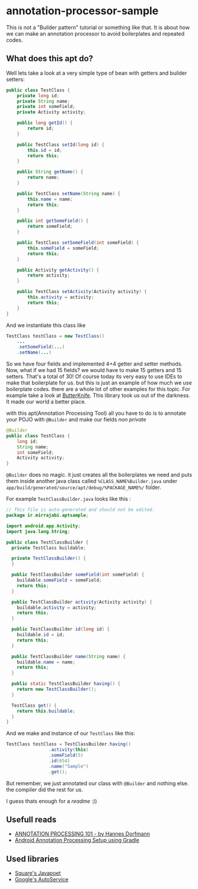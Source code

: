 # annotation-processor-sample

This is not a "Builder pattern" tutorial or something like that. It is about how we can make an annotation processor to avoid boilerplates and repeated codes.

## What does this apt do?

Well lets take a look at a very simple type of bean with getters and builder setters:

```java
public class TestClass {
    private long id;
    private String name;
    private int someField;
    private Activity activity;

    public long getId() {
        return id;
    }

    public TestClass setId(long id) {
        this.id = id;
        return this;
    }

    public String getName() {
        return name;
    }

    public TestClass setName(String name) {
        this.name = name;
        return this;
    }

    public int getSomeField() {
        return someField;
    }

    public TestClass setSomeField(int someField) {
        this.someField = someField;
        return this;
    }

    public Activity getActivity() {
        return activity;
    }

    public TestClass setActivity(Activity activity) {
        this.activity = activity;
        return this;
    }
}
```

And we instantiate this class like
```java
TestClass testClass = new TestClass()
    ...
    .setSomeField(...)
    .setName(...)
```

So we have four fields and implemented 4+4 getter and setter methods. Now, what if we had 15 fields? we would have to make 15 getters and 15 setters. That's a total of 30! Of course today its very easy to use IDEs to make that boilerplate for us. but this is just an example of how much we use boilerplate codes. there are a whole lot of other examples for this topic. For example take a look at [ButterKnife](https://github.com/JakeWharton/butterknife). This library took us out of the darkness. It made our world a better place.

with this apt(Annotation Processing Tool) all you have to do is to annotate your POJO with `@Builder` and make our fields *non private*

```java
@Builder
public class TestClass {
    long id;
    String name;
    int someField;
    Activity activity;
}
```

`@Builder` does no magic. it just creates all the boilerplates we need and puts them inside another java class called `%CLASS_NAME%Builder.java` under `app/build/generated/source/apt/debug/%PACKAGE_NAME%/` folder.

For example `TestClassBuilder.java` looks like this :

```java
// This file is auto-generated and should not be edited.
package ir.mirrajabi.aptsample;

import android.app.Activity;
import java.lang.String;

public class TestClassBuilder {
  private TestClass buildable;

  private TestClassBuilder() {
  }

  public TestClassBuilder someField(int someField) {
    buildable.someField = someField;
    return this;
  }

  public TestClassBuilder activity(Activity activity) {
    buildable.activity = activity;
    return this;
  }

  public TestClassBuilder id(long id) {
    buildable.id = id;
    return this;
  }

  public TestClassBuilder name(String name) {
    buildable.name = name;
    return this;
  }

  public static TestClassBuilder having() {
    return new TestClassBuilder();
  }

  TestClass get() {
    return this.buildable;
  }
}
```

And we make and instance of our `TestClass` like this:

```java
TestClass testClass = TestClassBuilder.having()
                .activity(this)
                .someField(5)
                .id(654)
                .name("Sample")
                .get();
```
But remember, we just annotated our class with `@Builder` and nothing else. the compiler did the rest for us.

I guess thats enough for a *readme* :))

## Usefull reads

- [ANNOTATION PROCESSING 101 - by Hannes Dorfmann](hannesdorfmann.com/annotation-processing/annotationprocessing101)
- [Android Annotation Processing Setup using Gradle](http://blog.jensdriller.com/android-annotation-processing-setup-using-gradle/)

## Used libraries

- [Square's Javapoet](https://github.com/square/javapoet)
- [Google's AutoService](https://github.com/google/auto/tree/master/service)
